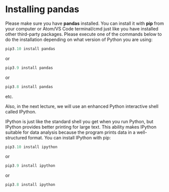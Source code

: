 # **Installing pandas**
Please make sure you have **pandas** installed. You can install it with **pip** from your computer or Atom/VS Code terminal/cmd just like you have installed other third-party packages. Please execute one of the commands below to do the installation depending on what version of Python you are using:
```py
pip3.10 install pandas
```
or
```py
pip3.9 install pandas
```
or
```py
pip3.8 install pandas
```
etc.

Also, in the next lecture, we will use an enhanced Python interactive shell called IPython.

IPython is just like the standard shell you get when you run Python, but IPython provides better printing for large text. This ability makes IPython suitable for data analysis because the program prints data in a well-structured format. You can install IPython with pip:
```py
pip3.10 install ipython
```
or
```py
pip3.9 install ipython
```
or
```py
pip3.8 install ipython
```
